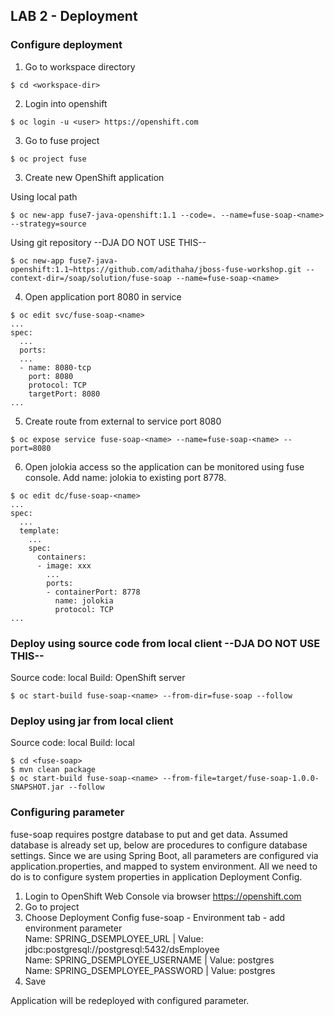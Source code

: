 
## LAB 2 - Deployment

### Configure deployment

1. Go to workspace directory
```
$ cd <workspace-dir>
```
2. Login into openshift
```
$ oc login -u <user> https://openshift.com
```
3. Go to fuse project
```
$ oc project fuse
```
3. Create new OpenShift application

Using local path
```
$ oc new-app fuse7-java-openshift:1.1 --code=. --name=fuse-soap-<name> --strategy=source
```

Using git repository --DJA DO NOT USE THIS--
```
$ oc new-app fuse7-java-openshift:1.1~https://github.com/adithaha/jboss-fuse-workshop.git --context-dir=/soap/solution/fuse-soap --name=fuse-soap-<name>
```

4. Open application port 8080 in service
```
$ oc edit svc/fuse-soap-<name>
...
spec:
  ...
  ports:
  ...
  - name: 8080-tcp
    port: 8080
    protocol: TCP
    targetPort: 8080
...
```
5. Create route from external to service port 8080
```
$ oc expose service fuse-soap-<name> --name=fuse-soap-<name> --port=8080
```

6. Open jolokia access so the application can be monitored using fuse console. Add name: jolokia to existing port 8778.
```
$ oc edit dc/fuse-soap-<name>
...
spec:
  ...
  template:
    ...
    spec:
      containers:
      - image: xxx
        ...
        ports:
        - containerPort: 8778
          name: jolokia
          protocol: TCP
...
```

### Deploy using source code from local client --DJA DO NOT USE THIS--
Source code: local
Build: OpenShift server
```
$ oc start-build fuse-soap-<name> --from-dir=fuse-soap --follow
```

### Deploy using jar from local client
Source code: local
Build: local
```
$ cd <fuse-soap>
$ mvn clean package
$ oc start-build fuse-soap-<name> --from-file=target/fuse-soap-1.0.0-SNAPSHOT.jar --follow
```

### Configuring parameter
fuse-soap requires postgre database to put and get data. Assumed database is already set up, below are procedures to configure database settings. Since we are using Spring Boot, all parameters are configured via application.properties, and mapped to system environment. All we need to do is to configure system properties in application Deployment Config.

1. Login to OpenShift Web Console via browser https://openshift.com
2. Go to project <project>
3. Choose Deployment Config fuse-soap - Environment tab - add environment parameter  
  Name: SPRING_DSEMPLOYEE_URL | Value: jdbc:postgresql://postgresql:5432/dsEmployee  
  Name: SPRING_DSEMPLOYEE_USERNAME | Value: postgres  
  Name: SPRING_DSEMPLOYEE_PASSWORD | Value: postgres  
4. Save
  
Application will be redeployed with configured parameter.
